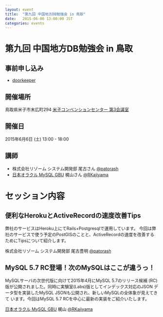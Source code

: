 ```yaml
---
layout: event
title:  "第九回 中国地方DB勉強会 in 鳥取"
date:   2015-06-06 13:00:00 JST
categories: events
---
```


# 第九回 中国地方DB勉強会 in 鳥取

## 事前申し込み

* [doorkeeper](https://dbstudychugoku.doorkeeper.jp/events/23735)

## 開催場所

鳥取県米子市末広町294 [米子コンベンションセンター 第3会議室](http://www.bigship.or.jp/)

## 開催日

2015年6月6日 (土) 13:00 - 18:00

## 講師

* 株式会社リゾーム システム開発部 尾古さん [@patorash](https://twitter.com/patorash/)
* [日本オラクル MySQL GBU](http://www.mysql.gr.jp/) 梶山さん [@RKajiyama](https://twitter.com/rkajiyama)

# セッション内容

## 便利なHerokuとActiveRecordの速度改善Tips

弊社のサービスはHeroku上にてRails+Postgresqlで運用しています。
今回は弊社のサービスで使う予定のPostGISのことと、ActiveRecordの速度を改善するためにTipsについて紹介します。

株式会社リゾーム システム開発部 尾古豊明 [@patorash](https://twitter.com/patorash/)

## MySQL 5.7 RC登場！次のMySQLはここが違うっ！

MySQLサーバの次世代版に向けて2015年4月にMySQL 5.7のリリース候補 (RC)版が公開されました。同時に実験室(Labs)版としてインデックス対応のJSON データ型を実装したMySQL JSONも公開され、新しいMySQLの全体象が見えてきて います。今回はMySQL 5.7 RCを中心に最新の実装をご紹介いたします。

[日本オラクル MySQL GBU](http://www.mysql.gr.jp/) 梶山 [@RKajiyama](https://twitter.com/rkajiyama)
